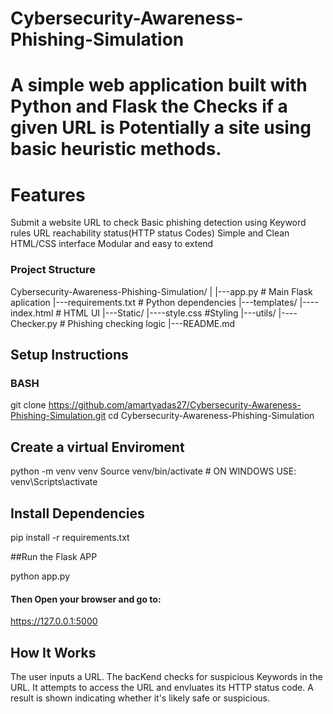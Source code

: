 # Cybersecurity-Awareness-Phishing-Simulation


# A simple web application built with Python and Flask the Checks if a given URL is Potentially a site using basic heuristic methods.


# Features

Submit a website URL to check
Basic phishing detection using Keyword rules
URL reachability status(HTTP status Codes)
Simple and Clean HTML/CSS interface
Modular and easy to extend

### Project Structure

Cybersecurity-Awareness-Phishing-Simulation/
|
|---app.py # Main Flask aplication
|---requirements.txt # Python dependencies
|---templates/
  |----index.html # HTML UI
|---Static/
  |----style.css #Styling
|---utils/
  |----Checker.py # Phishing checking logic
|---README.md

## Setup Instructions

### BASH
git clone https://github.com/amartyadas27/Cybersecurity-Awareness-Phishing-Simulation.git
cd Cybersecurity-Awareness-Phishing-Simulation

## Create a virtual Enviroment 
python -m venv venv
Source venv/bin/activate # ON WINDOWS USE: venv\Scripts\activate
## Install Dependencies

pip install -r requirements.txt

##Run the Flask APP

python app.py


#### Then Open your browser and go to:
https://127.0.0.1:5000

## How It Works
The user inputs a URL.
The bacKend checks for suspicious Keywords in the URL.
It attempts to access the URL and envluates its HTTP status code.
A result is shown indicating whether it's likely safe or suspicious.





